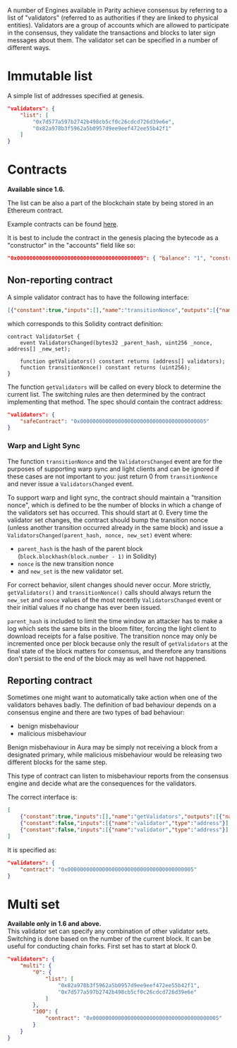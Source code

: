 A number of Engines available in Parity achieve consensus by referring to a list of "validators" (referred to as authorities if they are linked to physical entities). Validators are a group of accounts which are allowed to participate in the consensus, they validate the transactions and blocks to later sign messages about them. The validator set can be specified in a number of different ways.

# Immutable list

A simple list of addresses specified at genesis.

```json
"validators": {
    "list": [
        "0x7d577a597b2742b498cb5cf0c26cdcd726d39e6e",
        "0x82a978b3f5962a5b0957d9ee9eef472ee55b42f1"
    ]
}
```

# Contracts
**Available since 1.6.**

The list can be also a part of the blockchain state by being stored in an Ethereum contract.

Example contracts can be found [here](https://github.com/paritytech/contracts/tree/master/validator_contracts).

It is best to include the contract in the genesis placing the bytecode as a "constructor" in the "accounts" field like so:

```json
"0x0000000000000000000000000000000000000005": { "balance": "1", "constructor" : "0x..." }
```

## Non-reporting contract
A simple validator contract has to have the following interface:
```json
[{"constant":true,"inputs":[],"name":"transitionNonce","outputs":[{"name":"nonce","type":"uint256"}],"payable":false,"type":"function"},{"constant":true,"inputs":[],"name":"getValidators","outputs":[{"name":"validators","type":"address[]"}],"payable":false,"type":"function"},{"anonymous":false,"inputs":[{"indexed":true,"name":"_parent_hash","type":"bytes32"},{"indexed":true,"name":"_nonce","type":"uint256"},{"indexed":false,"name":"_new_set","type":"address[]"}],"name":"ValidatorsChanged","type":"event"}]
```

which corresponds to this Solidity contract definition:
```solidity
contract ValidatorSet {
    event ValidatorsChanged(bytes32 _parent_hash, uint256 _nonce, address[] _new_set);
    
    function getValidators() constant returns (address[] validators);
    function transitionNonce() constant returns (uint256);
}
```

The function `getValidators` will be called on every block to determine the current list. The switching rules are then determined by the contract implementing that method. The spec should contain the contract address:

```json
"validators": {
    "safeContract": "0x0000000000000000000000000000000000000005"
}
```

### Warp and Light Sync

The function `transitionNonce` and the `ValidatorsChanged` event are for the purposes of supporting warp sync and light clients and can be ignored if these cases are not important to you: just return 0 from `transitionNonce` and never issue a `ValidatorsChanged` event.

To support warp and light sync, the contract should maintain a "transition nonce", which is defined to be the number of blocks in which a change of the validators set has occurred. This should start at 0. Every time the validator set changes, the contract should bump the transition nonce (unless another transition occurred already in the same block) and issue a `ValidatorsChanged(parent_hash, nonce, new_set)` event where:
  - `parent_hash` is the hash of the parent block (`block.blockhash(block.number - 1)` in Solidity)
  - `nonce` is the new transition nonce
  - and `new_set` is the new validator set.

For correct behavior, silent changes should never occur. More strictly, `getValidators()` and `transitionNonce()` calls should always return the `new_set` and `nonce` values of the most recently `ValidatorsChanged` event or their initial values if no change has ever been issued.

`parent_hash` is included to limit the time window an attacker has to make a log which sets the same bits in the bloom filter, forcing the light client to download receipts for a false positive.
The transition nonce may only be incremented once per block because only the result of `getValidators` at the final state of the block matters for consensus, and therefore any transitions don't persist to the end of the block may as well have not happened.

## Reporting contract

Sometimes one might want to automatically take action when one of the validators behaves badly. The definition of bad behaviour depends on a consensus engine and there are two types of bad behaviour:
- benign misbehaviour
- malicious misbehaviour

Benign misbehaviour in Aura may be simply not receiving a block from a designated primary, while malicious misbehaviour would be releasing two different blocks for the same step.

This type of contract can listen to misbehaviour reports from the consensus engine and decide what are the consequences for the validators.

The correct interface is:
```json
[
    {"constant":true,"inputs":[],"name":"getValidators","outputs":[{"name":"","type":"address[]"}],"payable":false,"type":"function"},
    {"constant":false,"inputs":[{"name":"validator","type":"address"}],"name":"reportMalicious","outputs":[],"payable":false,"type":"function"},
    {"constant":false,"inputs":[{"name":"validator","type":"address"}],"name":"reportBenign","outputs":[],"payable":false,"type":"function"}
]
```

It is specified as:

```json
"validators": {
    "contract": "0x0000000000000000000000000000000000000005"
}
```

# Multi set
**Available only in 1.6 and above.**  
This validator set can specify any combination of other validator sets. Switching is done based on the number of the current block. It can be useful for conducting chain forks. First set has to start at block 0.

```json
"validators": {
    "multi": {
        "0": {
            "list": [
                "0x82a978b3f5962a5b0957d9ee9eef472ee55b42f1",
                "0x7d577a597b2742b498cb5cf0c26cdcd726d39e6e"
            ]
        },
        "100": {
            "contract": "0x0000000000000000000000000000000000000005"
        }
    }
}
```